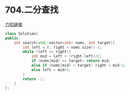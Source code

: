 # 704.二分查找

[力扣链接](https://leetcode.cn/problems/binary-search/description/)

```cpp
class Solution{
public:
    int search(std::vector<int> nums, int target){
        int left = 0, right = nums.size()-1;
        while (left <= right){
            int mid = left + (right-left)/2;
            if (nums[mid] == target) return mid;
            else if (nums[mid] > target) right = mid-1;
            else left = mid+1;
        }
        return -1;
    }
};
```